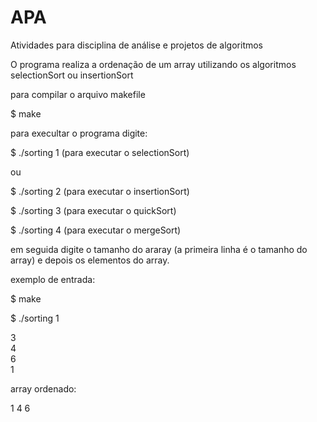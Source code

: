 # APA
Atividades para disciplina de análise e projetos de algoritmos

O programa realiza a ordenação de um array utilizando os algoritmos selectionSort ou insertionSort

para compilar o arquivo makefile

$ make

para execultar o programa digite:

$ ./sorting 1  (para executar o selectionSort)

ou

$ ./sorting 2  (para executar o insertionSort)

$ ./sorting 3  (para executar o quickSort)

$ ./sorting 4  (para executar o mergeSort)

em seguida digite o tamanho do araray (a primeira linha é o tamanho do array) e depois os elementos do array.

exemplo de entrada:

$ make

$ ./sorting 1

3   
4   
6    
1   
 

array ordenado:

 1
 4
 6

